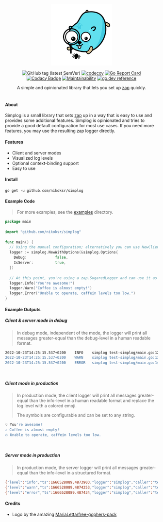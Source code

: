 <div align="center">
<img
    width=40%
    src="assets/gopher-bug.svg"
    alt="simplog logo"
/>

![GitHub tag (latest SemVer)](https://img.shields.io/github/v/tag/nikoksr/simplog?color=success&label=version&sort=semver)
[![codecov](https://codecov.io/gh/nikoksr/simplog/branch/main/graph/badge.svg?token=NY51VEB9GZ)](https://codecov.io/gh/nikoksr/simplog)
[![Go Report Card](https://goreportcard.com/badge/github.com/nikoksr/simplog)](https://goreportcard.com/report/github.com/nikoksr/simplog)
[![Codacy Badge](https://app.codacy.com/project/badge/Grade/2d2f6bfb58834346b790dd35657f1a33)](https://www.codacy.com/gh/nikoksr/simplog/dashboard?utm_source=github.com&amp;utm_medium=referral&amp;utm_content=nikoksr/simplog&amp;utm_campaign=Badge_Grade)
[![Maintainability](https://api.codeclimate.com/v1/badges/c9295422ae29fb489503/maintainability)](https://codeclimate.com/github/nikoksr/simplog/maintainability)
[![go.dev reference](https://img.shields.io/badge/go.dev-reference-007d9c?logo=go&logoColor=white&style=flat)](https://pkg.go.dev/github.com/nikoksr/simplog)

</div>

<p align="center">A simple and opinionated library that lets you set up <a href="https://github.com/uber-go/zap">zap</a> quickly.

<h1></h1>

#### About

Simplog is a small library that sets [zap](https://github.com/uber-go/zap) up in a way that is easy to use and provides
some additional features. Simplog is opinionated and tries to provide a good default configuration for most use cases.
If you need more features, you may use the resulting zap logger directly.

#### Features

- Client and server modes
- Visualized log levels
- Optional context-binding support
- Easy to use

#### Install <a id="install"></a>

`go get -u github.com/nikoksr/simplog`

#### Example Code

> For more examples, see the [examples](examples) directory.

```go
package main

import "github.com/nikoksr/simplog"

func main() {
  // Using the manual configuration; alternatively you can use NewClientLogger() or NewServerLogger().
  logger := simplog.NewWithOptions(&simplog.Options{
    Debug:             false,
    IsServer:          true,
  })

  // At this point, you're using a zap.SugaredLogger and can use it as you would normally do.
  logger.Info("You're awesome!")
  logger.Warn("Coffee is almost empty!")
  logger.Error("Unable to operate, caffein levels too low.")
}
```

#### Example Outputs

##### Client & server mode in debug

> In debug mode, independent of the mode, the logger will print all messages greater-equal than the debug-level in a human readable format.

```bash
2022-10-23T14:25:15.537+0200	INFO	simplog	test-simplog/main.go:12	You're awesome!
2022-10-23T14:25:15.537+0200	WARN	simplog	test-simplog/main.go:13	Coffee is almost empty!
2022-10-23T14:25:15.537+0200	ERROR	simplog	test-simplog/main.go:14	Unable to operate, caffein levels too low.
```

&nbsp;

##### Client mode in production

> In production mode, the client logger will print all messages greater-equal than the info-level in a human readable format and replace the log level with a colored emoji.
>
> The symbols are configurable and can be set to any string.

```bash
💡 You're awesome!
⚠️ Coffee is almost empty!
🔥 Unable to operate, caffein levels too low.
```

&nbsp;

##### Server mode in production

> In production mode, the server logger will print all messages greater-equal than the info-level in a structured format.

```bash
{"level":"info","ts":1666528089.4873903,"logger":"simplog","caller":"test-simplog/main.go:12","msg":"You're awesome!"}
{"level":"warn","ts":1666528089.4874253,"logger":"simplog","caller":"test-simplog/main.go:13","msg":"Coffee is almost empty!"}
{"level":"error","ts":1666528089.487434,"logger":"simplog","caller":"test-simplog/main.go:14","msg":"Unable to operate, caffein levels too low."}
```

#### Credits

- Logo by the amazing [MariaLetta/free-gophers-pack](https://github.com/MariaLetta/free-gophers-pack)
